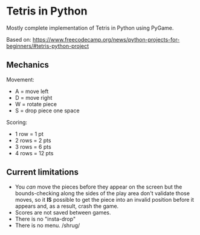 Tetris in Python
================

Mostly complete implementation of Tetris in Python using PyGame.

Based on: https://www.freecodecamp.org/news/python-projects-for-beginners/#tetris-python-project

Mechanics
---------
Movement:
* A = move left
* D = move right
* W = rotate piece
* S = drop piece one space

Scoring:
* 1 row = 1 pt
* 2 rows = 2 pts
* 3 rows = 6 pts
* 4 rows = 12 pts

Current limitations
-------------------
* You _can_ move the pieces before they appear on the screen but the bounds-checking along the sides of the play area don't validate those moves, so it **IS** possible to get the piece into an invalid position before it appears and, as a result, crash the game.
* Scores are not saved between games.
* There is no "insta-drop"
* There is no menu. /shrug/